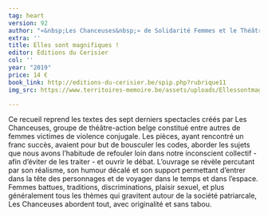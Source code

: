 ```yaml
---
tag: heart
version: 92
author: "«&nbsp;Les Chanceuses&nbsp;» de Solidarité Femmes et le Théâtre des Rues"
extra: ''
title: Elles sont magnifiques !
editor: Éditions du Cerisier
col: ''
year: "2019"
price: 14 €
book_link: http://editions-du-cerisier.be/spip.php?rubrique11
img_src: https://www.territoires-memoire.be/assets/uploads/EllessontmagnifiquesChanceusesSolidarite-Femmes-et-le-Theatre-des-Rues.jpg

---
```

Ce recueil reprend les textes des sept derniers spectacles créés par Les Chanceuses, groupe de théâtre-action belge constitué entre autres de femmes victimes de violence conjugale. Les pièces, ayant rencontré un franc succès, avaient pour but de bousculer les codes, aborder les sujets que nous avons l’habitude de refouler loin dans notre inconscient collectif - afin d’éviter de les traiter - et ouvrir le débat. L’ouvrage se révèle percutant par son réalisme, son humour décalé et son support permettant d’entrer dans la tête des personnages et de voyager dans le temps et dans l’espace. Femmes battues, traditions, discriminations, plaisir sexuel, et plus généralement tous les thèmes qui gravitent autour de la société patriarcale, Les Chanceuses abordent tout, avec originalité et sans tabou.
